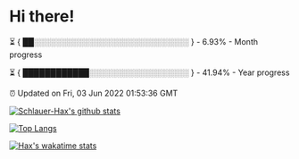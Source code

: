 # Hi there!

⏳ { ██░░░░░░░░░░░░░░░░░░░░░░░░░░░░ } - 6.93% - Month progress

⏳ { ████████████░░░░░░░░░░░░░░░░░░ } - 41.94% - Year progress

⏰ Updated on Fri, 03 Jun 2022 01:53:36 GMT


[![Schlauer-Hax's github stats](https://github-readme-stats.vercel.app/api?username=Schlauer-Hax&show_icons=true&theme=dark&count_private=true)](https://github.com/Schlauer-Hax)


[![Top Langs](https://github-readme-stats.vercel.app/api/top-langs/?username=Schlauer-Hax&layout=compact&theme=dark)](https://github.com/Schlauer-Hax?tab=repositories)


[![Hax's wakatime stats](https://github-readme-stats.vercel.app/api/wakatime?username=Hax&theme=dark)](https://wakatime.com/@Hax)

